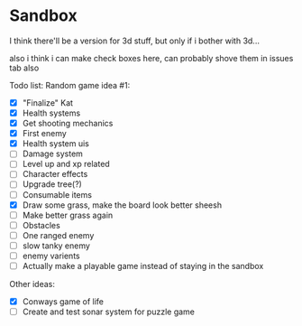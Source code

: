 # Sandbox
I think there'll be a version for 3d stuff, but only if i bother with 3d...

also i think i can make check boxes here, can probably shove them in issues tab also

Todo list:
Random game idea #1:
- [x] "Finalize" Kat
- [x] Health systems
- [x] Get shooting mechanics
- [x] First enemy
- [x] Health system uis
- [ ] Damage system
- [ ] Level up and xp related
- [ ] Character effects
- [ ] Upgrade tree(?)
- [ ] Consumable items
- [x] Draw some grass, make the board look better sheesh
- [ ] Make better grass again
- [ ] Obstacles
- [ ] One ranged enemy
- [ ] slow tanky enemy
- [ ] enemy varients
- [ ] Actually make a playable game instead of
staying in the sandbox

Other ideas:
- [x] Conways game of life
- [ ] Create and test sonar system for puzzle game
